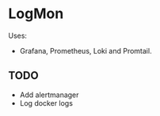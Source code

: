 # LogMon

Uses:

- Grafana, Prometheus, Loki and Promtail.

## TODO

- Add alertmanager
- Log docker logs
